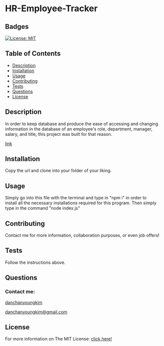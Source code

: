 # HR-Employee-Tracker

  ## Badges
  [![License: MIT](https://img.shields.io/badge/License-MIT-yellow.svg)](https://opensource.org/licenses/MIT)

  ## Table of Contents
  - [Description](#description)
  - [Installation](#installation)
  - [Usage](#usage)
  - [Contributing](#contributing)
  - [Tests](#tests)
  - [Questions](#questions)
  - [License](#license)

  ## Description
  In order to keep database and produce the ease of accessing and changing information in the database of an employee's role, department, manager, salary, and title, this project was built for that reason. 

[link](https://www.youtube.com/watch?v=IDzU8HD0p5U&ab_channel=DanKim)

  ## Installation
  Copy the url and clone into your folder of your liking.

  ## Usage
  Simply go into this file with the terminal and type in "npm i" in order to install all the necessary installations required for this program. Then simply type in the command "node index.js"

  ## Contributing
  Contact me for more information, collaboration purposes, or even job offers!
  
  ## Tests
  Follow the instructions above.

  ## Questions
  ### Contact me:
  [danchanyoungkim](https://github.com/danchanyoungkim)
  
  danchanyoungkim@gmail.com

  ## License
  For more information on The MIT License:
  [click here!](https://opensource.org/licenses/MIT)
